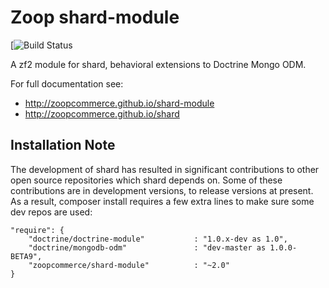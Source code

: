 Zoop shard-module
=================

[![Build Status](https://api.shippable.com/projects/53f674712f40b05c030ac9d9/badge/master)

A zf2 module for shard, behavioral extensions to Doctrine Mongo ODM.

For full documentation see:

* http://zoopcommerce.github.io/shard-module
* http://zoopcommerce.github.io/shard

Installation Note
-----------------

The development of shard has resulted in significant contributions to other open source repositories which shard depends on.
Some of these contributions are in development versions, to release versions at present. As a result, composer install requires a
few extra lines to make sure some dev repos are used:

    "require": {
        "doctrine/doctrine-module"           : "1.0.x-dev as 1.0",
        "doctrine/mongodb-odm"               : "dev-master as 1.0.0-BETA9",
        "zoopcommerce/shard-module"          : "~2.0"
    }
